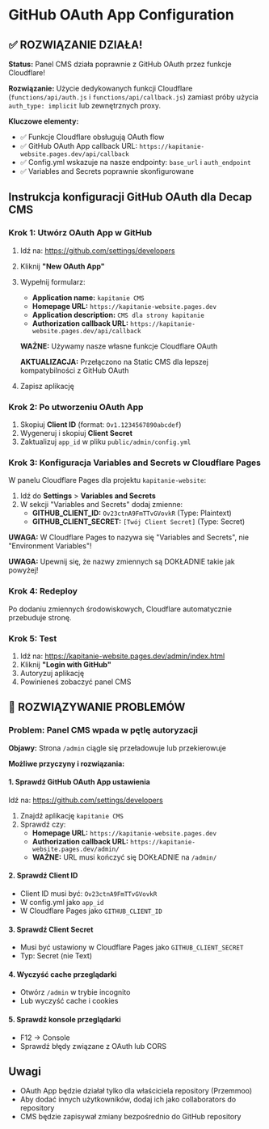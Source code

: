 # GitHub OAuth App Configuration

## ✅ ROZWIĄZANIE DZIAŁA!

**Status:** Panel CMS działa poprawnie z GitHub OAuth przez funkcje Cloudflare!

**Rozwiązanie:** Użycie dedykowanych funkcji Cloudflare (`functions/api/auth.js` i `functions/api/callback.js`) zamiast próby użycia `auth_type: implicit` lub zewnętrznych proxy.

**Kluczowe elementy:**
- ✅ Funkcje Cloudflare obsługują OAuth flow
- ✅ GitHub OAuth App callback URL: `https://kapitanie-website.pages.dev/api/callback`
- ✅ Config.yml wskazuje na nasze endpointy: `base_url` i `auth_endpoint`
- ✅ Variables and Secrets poprawnie skonfigurowane

## Instrukcja konfiguracji GitHub OAuth dla Decap CMS

### Krok 1: Utwórz OAuth App w GitHub

1. Idź na: https://github.com/settings/developers
2. Kliknij **"New OAuth App"**
3. Wypełnij formularz:
   - **Application name:** `kapitanie CMS`
   - **Homepage URL:** `https://kapitanie-website.pages.dev`
   - **Application description:** `CMS dla strony kapitanie`
   - **Authorization callback URL:** `https://kapitanie-website.pages.dev/api/callback`
   
   **WAŻNE:** Używamy nasze własne funkcje Cloudflare OAuth
   
   **AKTUALIZACJA:** Przełączono na Static CMS dla lepszej kompatybilności z GitHub OAuth
4. Zapisz aplikację

### Krok 2: Po utworzeniu OAuth App

1. Skopiuj **Client ID** (format: `Ov1.1234567890abcdef`)
2. Wygeneruj i skopiuj **Client Secret**
3. Zaktualizuj `app_id` w pliku `public/admin/config.yml`

### Krok 3: Konfiguracja Variables and Secrets w Cloudflare Pages

W panelu Cloudflare Pages dla projektu `kapitanie-website`:

1. Idź do **Settings** > **Variables and Secrets**
2. W sekcji "Variables and Secrets" dodaj zmienne:
   - **GITHUB_CLIENT_ID:** `Ov23ctnA9FmTTvGVovkR` (Type: Plaintext)
   - **GITHUB_CLIENT_SECRET:** `[Twój Client Secret]` (Type: Secret)

**UWAGA:** W Cloudflare Pages to nazywa się "Variables and Secrets", nie "Environment Variables"!

**UWAGA:** Upewnij się, że nazwy zmiennych są DOKŁADNIE takie jak powyżej!

### Krok 4: Redeploy

Po dodaniu zmiennych środowiskowych, Cloudflare automatycznie przebuduje stronę.

### Krok 5: Test

1. Idź na: https://kapitanie-website.pages.dev/admin/index.html
2. Kliknij **"Login with GitHub"**
3. Autoryzuj aplikację
4. Powinieneś zobaczyć panel CMS

## 🔧 ROZWIĄZYWANIE PROBLEMÓW

### Problem: Panel CMS wpada w pętlę autoryzacji

**Objawy:** Strona `/admin` ciągle się przeładowuje lub przekierowuje

**Możliwe przyczyny i rozwiązania:**

#### 1. Sprawdź GitHub OAuth App ustawienia
Idź na: https://github.com/settings/developers
1. Znajdź aplikację `kapitanie CMS`
2. Sprawdź czy:
   - **Homepage URL:** `https://kapitanie-website.pages.dev`
   - **Authorization callback URL:** `https://kapitanie-website.pages.dev/admin/`
   - **WAŻNE:** URL musi kończyć się DOKŁADNIE na `/admin/`

#### 2. Sprawdź Client ID
- Client ID musi być: `Ov23ctnA9FmTTvGVovkR`
- W config.yml jako `app_id`
- W Cloudflare Pages jako `GITHUB_CLIENT_ID`

#### 3. Sprawdź Client Secret
- Musi być ustawiony w Cloudflare Pages jako `GITHUB_CLIENT_SECRET`
- Typ: Secret (nie Text)

#### 4. Wyczyść cache przeglądarki
- Otwórz `/admin` w trybie incognito
- Lub wyczyść cache i cookies

#### 5. Sprawdź konsole przeglądarki
- F12 → Console
- Sprawdź błędy związane z OAuth lub CORS

## Uwagi

- OAuth App będzie działał tylko dla właściciela repository (Przemmoo)
- Aby dodać innych użytkowników, dodaj ich jako collaborators do repository
- CMS będzie zapisywał zmiany bezpośrednio do GitHub repository
